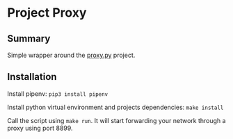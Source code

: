 # Project Proxy

## Summary

Simple wrapper around the [proxy.py](https://pypi.org/project/proxy.py/) project. 


## Installation

Install pipenv: `pip3 install pipenv`

Install python virtual environment and projects dependencies: `make install`

Call the script using `make run`. It will start forwarding your network through a proxy using port 8899.
